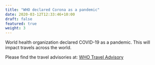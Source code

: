 ```yaml
---
title: "WHO declared Corona as a pandemic"
date: 2020-03-12T12:33:46+10:00
draft: false
featured: true
weight: 3
---
```


World health organization declared COVID-19 as a pandemic. This will impact travels across the world.

Please find the travel advisories at: [WHO Travel Advisory](https://www.who.int/emergencies/diseases/novel-coronavirus-2019/travel-advice)